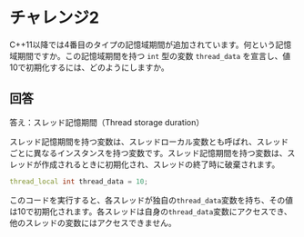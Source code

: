 # チャレンジ2

C++11以降では4番目のタイプの記憶域期間が追加されています。何という記憶域期間ですか。この記憶域期間を持つ `int` 型の変数 `thread_data` を宣言し、値10で初期化するには、どのようにしますか。

## 回答
答え：スレッド記憶期間（Thread storage duration）

スレッド記憶期間を持つ変数は、スレッドローカル変数とも呼ばれ、スレッドごとに異なるインスタンスを持つ変数です。スレッド記憶期間を持つ変数は、スレッドが作成されるときに初期化され、スレッドの終了時に破棄されます。
```cpp
thread_local int thread_data = 10;
```
このコードを実行すると、各スレッドが独自の`thread_data`変数を持ち、その値は10で初期化されます。各スレッドは自身の`thread_data`変数にアクセスでき、他のスレッドの変数にはアクセスできません。